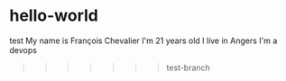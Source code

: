 # hello-world
test
My name is François Chevalier
I'm 21 years old
I live in Angers
I'm a devops
>>>>>>> test-branch
